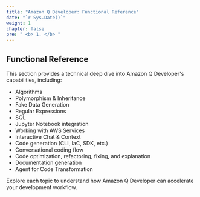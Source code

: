 ```yaml
---
title: "Amazon Q Developer: Functional Reference"
date: "`r Sys.Date()`"
weight: 1
chapter: false
pre: " <b> 1. </b> "
---
```


## Functional Reference

This section provides a technical deep dive into Amazon Q Developer's capabilities, including:

- Algorithms
- Polymorphism & Inheritance
- Fake Data Generation
- Regular Expressions
- SQL
- Jupyter Notebook integration
- Working with AWS Services
- Interactive Chat & Context
- Code generation (CLI, IaC, SDK, etc.)
- Conversational coding flow
- Code optimization, refactoring, fixing, and explanation
- Documentation generation
- Agent for Code Transformation

Explore each topic to understand how Amazon Q Developer can accelerate your development workflow.
